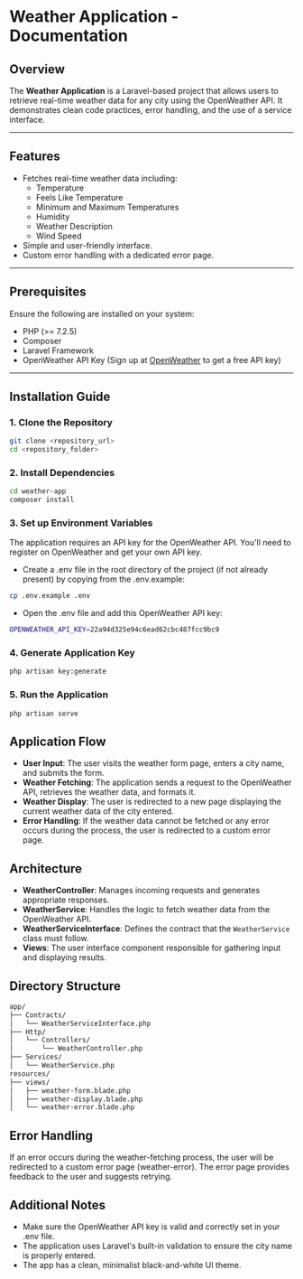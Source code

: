 # Weather Application - Documentation

## Overview
The **Weather Application** is a Laravel-based project that allows users to retrieve real-time weather data for any city using the OpenWeather API. It demonstrates clean code practices, error handling, and the use of a service interface.

---

## Features
- Fetches real-time weather data including:
  - Temperature
  - Feels Like Temperature
  - Minimum and Maximum Temperatures
  - Humidity
  - Weather Description
  - Wind Speed
- Simple and user-friendly interface.
- Custom error handling with a dedicated error page.

---

## Prerequisites
Ensure the following are installed on your system:
- PHP (>= 7.2.5)
- Composer
- Laravel Framework
- OpenWeather API Key (Sign up at [OpenWeather](https://openweathermap.org/) to get a free API key)

---

## Installation Guide

### 1. Clone the Repository
```bash
git clone <repository_url>
cd <repository_folder>
```

### 2. Install Dependencies
```bash
cd weather-app
composer install
```

### 3. Set up Environment Variables
The application requires an API key for the OpenWeather API. You'll need to register on OpenWeather and get your own API key.

- Create a .env file in the root directory of the project (if not already present) by copying from the .env.example:
```bash
cp .env.example .env
```

- Open the .env file and add this OpenWeather API key:
```bash
OPENWEATHER_API_KEY=22a94d325e94c6ead62cbc487fcc9bc9
```

### 4. Generate Application Key
```bash
php artisan key:generate
```

### 5. Run the Application
```bash
php artisan serve
```

## Application Flow
- **User Input**: The user visits the weather form page, enters a city name, and submits the form.
- **Weather Fetching**: The application sends a request to the OpenWeather API, retrieves the weather data, and formats it.
- **Weather Display**: The user is redirected to a new page displaying the current weather data of the city entered.
- **Error Handling**: If the weather data cannot be fetched or any error occurs during the process, the user is redirected to a custom error page.

## Architecture
- **WeatherController**: Manages incoming requests and generates appropriate responses.
- **WeatherService**: Handles the logic to fetch weather data from the OpenWeather API.
- **WeatherServiceInterface**: Defines the contract that the `WeatherService` class must follow.
- **Views**: The user interface component responsible for gathering input and displaying results.

## Directory Structure

```bash
app/
├── Contracts/
│   └── WeatherServiceInterface.php
├── Http/
│   └── Controllers/
│       └── WeatherController.php
├── Services/
│   └── WeatherService.php
resources/
├── views/
│   ├── weather-form.blade.php
│   ├── weather-display.blade.php
│   └── weather-error.blade.php
```

## Error Handling
If an error occurs during the weather-fetching process, the user will be redirected to a custom error page (weather-error). The error page provides feedback to the user and suggests retrying.

## Additional Notes
- Make sure the OpenWeather API key is valid and correctly set in your .env file.
- The application uses Laravel's built-in validation to ensure the city name is properly entered.
- The app has a clean, minimalist black-and-white UI theme.

